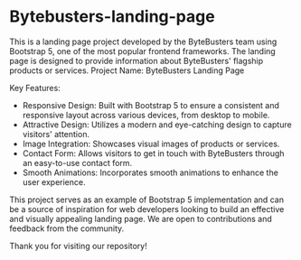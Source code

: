 # Bytebusters-landing-page
This is a landing page project developed by the ByteBusters team using Bootstrap 5, one of the most popular frontend frameworks. The landing page is designed to provide information about ByteBusters' flagship products or services.
Project Name: ByteBusters Landing Page

Key Features:
- Responsive Design: Built with Bootstrap 5 to ensure a consistent and responsive layout across various devices, from desktop to mobile.
- Attractive Design: Utilizes a modern and eye-catching design to capture visitors' attention.
- Image Integration: Showcases visual images of products or services.
- Contact Form: Allows visitors to get in touch with ByteBusters through an easy-to-use contact form.
- Smooth Animations: Incorporates smooth animations to enhance the user experience.

This project serves as an example of Bootstrap 5 implementation and can be a source of inspiration for web developers looking to build an effective and visually appealing landing page. We are open to contributions and feedback from the community.

Thank you for visiting our repository!
